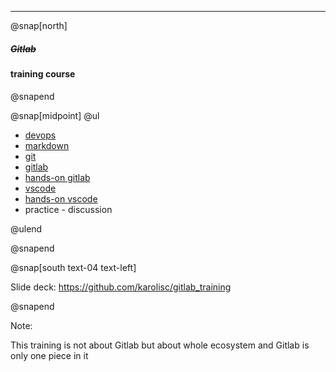 ---

@snap[north]

##### ~~Gitlab~~

#### training course

@snapend

@snap[midpoint]
@ul

- [devops](?p=training/topics/devops)
- [markdown](?p=training/topics/markdown)
- [git](?p=training/topics/git)
- [gitlab](?p=training/topics/gitlab)
- [hands-on gitlab](?p=training/topics/gitlab-hands-on)
- [vscode](?p=training/topics/vscode)
- [hands-on vscode](?p=training/vscode-hands-on)
- practice - discussion

@ulend

@snapend

@snap[south text-04 text-left]

Slide deck: https://github.com/karolisc/gitlab_training

@snapend

Note:

This training is not about Gitlab but about whole ecosystem
and Gitlab is only one piece in it
